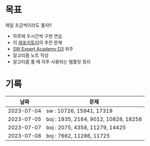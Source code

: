# 목표

매일 조금씩이라도 풀자!!
- 하루에 두시간씩 구현 연습
- 이 [레포지토리](https://github.com/tony9402/baekjoon/tree/main)의 추천 문제
- [SW Expert Academy D3](https://swexpertacademy.com/main/code/problem/problemList.do?problemLevel=3) 위주
- 알고리즘 노트 작성
- 알고리즘 풀 때 자주 사용되는 템플릿 정리

# 기록

| 날짜         | 문제                                   |
|------------|--------------------------------------|
| 2023-07-04 | sw : 10726, 15941, 17319             |
| 2023-07-05 | boj : 1935, 2164, 9012, 10828, 18258 |
| 2023-07-07 | boj : 2075, 4358, 11279, 14425       |
| 2023-07-08 | boj : 7662, 11286, 11725             |